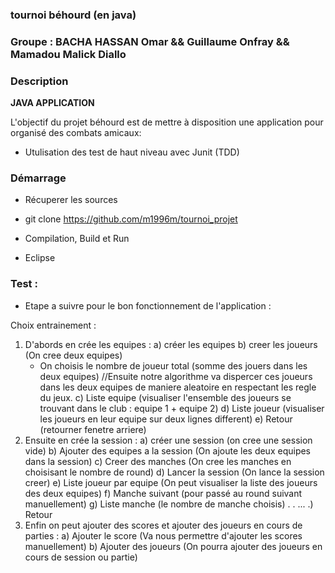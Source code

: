 ### tournoi béhourd (en java)

### Groupe : BACHA HASSAN Omar && Guillaume Onfray && Mamadou Malick Diallo



### Description

__JAVA APPLICATION__

L'objectif du projet béhourd est de mettre à disposition une application pour organisé des combats amicaux:
 * Utulisation des test de haut niveau avec Junit (TDD)
 
 
 
### Démarrage
* Récuperer les sources

- git clone https://github.com/m1996m/tournoi_projet

* Compilation, Build et Run
- Eclipse



### Test :  
- Etape a suivre pour le bon fonctionnement de l'application : 

Choix entrainement : 
  1) D'abords en crée les equipes : 
    a) créer les equipes
    b) creer les joueurs (On cree deux equipes)
      - On choisis le nombre de joueur total (somme des jouers dans les deux equipes) //Ensuite notre algorithme va dispercer ces joueurs dans les deux equipes de maniere aleatoire en respectant les regle du jeux.
    c) Liste equipe (visualiser l'ensemble des joueurs se trouvant dans le club : equipe 1 + equipe 2)
    d) Liste joueur (visualiser les joueurs en leur equipe sur deux lignes different)
    e) Retour (retourner fenetre arriere)
  2) Ensuite en crée la session : 
    a) créer une session (on cree une session vide)
    b) Ajouter des equipes a la session (On ajoute les deux equipes dans la session)
    c) Creer des manches (On cree les manches en choisisant le nombre de round)
    d) Lancer la session (On lance la session creer)
    e) Liste joueur par equipe (On peut visualiser la liste des joueurs des deux equipes)
    f) Manche suivant (pour passé au round suivant manuellement)
    g) Liste manche (le nombre de manche choisis)
    .
    .
    ...
    .) Retour
  3) Enfin on peut ajouter des scores et ajouter des joueurs en cours de parties : 
    a) Ajouter le score (Va nous permettre d'ajouter les scores manuellement)
    b) Ajouter des joueurs (On pourra ajouter des joueurs en cours de session ou partie)
    

